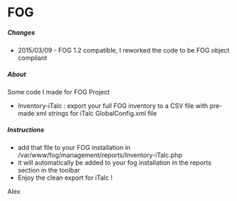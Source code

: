 FOG
===

##### Changes
* 2015/03/09 - FOG 1.2 compatible, I reworked the code to be FOG object compliant

##### About
Some code I made for FOG Project

- Inventory-iTalc : export your full FOG inventory to a CSV file with 
pre-made xml strings for iTalc GlobalConfig.xml file

##### Instructions 
- add that file to your FOG installation in /var/www/fog/management/reports/Inventory-iTalc.php 
- it will automatically be added to your fog installation in the reports section in the toolbar
- Enjoy the clean export for iTalc !


Alex
